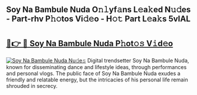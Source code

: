 ## Soy Na Bambule Nuda O𝚗𝚕yf𝚊ns L𝚎a𝚔ed N𝚞𝚍es - Part-rhv P𝚑𝚘tos Vi𝚍𝚎o - H𝚘𝚝 Part L𝚎a𝚔s 5vIAL

# <h2><a href="http://kf8yjz.oniu.top/?m=Soy+Na+Bambule+Nuda">🔗👉 🔴 Soy Na Bambule Nuda P𝚑ot𝚘𝚜 V𝚒d𝚎o</a></h2>

[![Soy Na Bambule Nuda Nu𝚍e𝚜](https://i.imgur.com/0qMVB7G.gif)](http://kf8yjz.oniu.top/?m=Soy+Na+Bambule+Nuda)
Digital trendsetter Soy Na Bambule Nuda, known for disseminating dance and lifestyle ideas, through performances and personal vlogs. The public face of Soy Na Bambule Nuda exudes a friendly and relatable energy, but the intricacies of his personal life remain shrouded in secrecy.  
